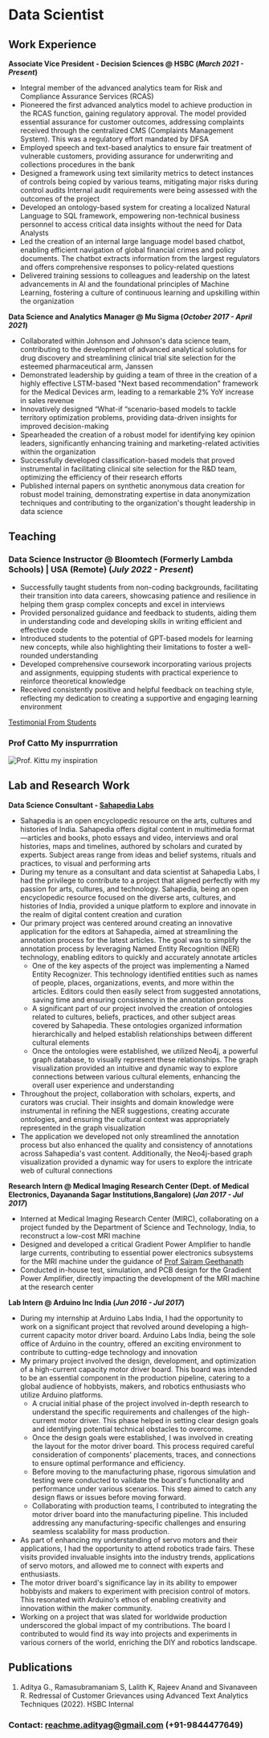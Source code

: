 # Data Scientist                                                  


## Work Experience
**Associate Vice President - Decision Sciences @ HSBC (_March 2021 - Present_)**
- Integral member of the advanced analytics team for Risk and Compliance Assurance Services (RCAS)
- Pioneered the first advanced analytics model to achieve production in the RCAS function, gaining regulatory approval. The model provided 
essential assurance for customer outcomes, addressing complaints received through the centralized CMS (Complaints Management System). This was a regulatory effort mandated by DFSA
- Employed speech and text-based analytics to ensure fair treatment of vulnerable customers, providing assurance for underwriting and 
collections procedures in the bank
- Designed a framework using text similarity metrics to detect instances of controls being copied by various teams, mitigating major risks during 
control audits Internal audit requirements were being assessed with the outcomes of the project
- Developed an ontology-based system for creating a localized Natural Language to SQL framework, empowering non-technical business 
personnel to access critical data insights without the need for Data Analysts
- Led the creation of an internal large language model based chatbot, enabling efficient navigation of global financial crimes and policy 
documents. The chatbot extracts information from the largest regulators and offers comprehensive responses to policy-related questions
- Delivered training sessions to colleagues and leadership on the latest advancements in AI and the foundational principles of Machine Learning,
fostering a culture of continuous learning and upskilling within the organization

**Data Science and Analytics Manager @ Mu Sigma (_October 2017 - April 2021_)**
- Collaborated within Johnson and Johnson's data science team, contributing to the development of advanced analytical solutions for drug 
discovery and streamlining clinical trial site selection for the esteemed pharmaceutical arm, Janssen
- Demonstrated leadership by guiding a team of three in the creation of a highly effective LSTM-based "Next based recommendation" 
framework for the Medical Devices arm, leading to a remarkable 2% YoY increase in sales revenue
- Innovatively designed “What-if “scenario-based models to tackle territory optimization problems, providing data-driven insights for improved 
decision-making
- Spearheaded the creation of a robust model for identifying key opinion leaders, significantly enhancing training and marketing-related activities 
within the organization
- Successfully developed classification-based models that proved instrumental in facilitating clinical site selection for the R&D team, optimizing 
the efficiency of their research efforts
- Published internal papers on synthetic anonymous data creation for robust model training, demonstrating expertise in data anonymization 
techniques and contributing to the organization's thought leadership in data science

## Teaching
### Data Science Instructor @ Bloomtech (Formerly Lambda Schools) | USA (Remote) (_July 2022 - Present_)
- Successfully taught students from non-coding backgrounds, facilitating their transition into data careers, showcasing patience and resilience in 
helping them grasp complex concepts and excel in interviews
- Provided personalized guidance and feedback to students, aiding them in understanding code and developing skills in writing efficient and 
effective code
- Introduced students to the potential of GPT-based models for learning new concepts, while also highlighting their limitations to foster a well-rounded understanding
- Developed comprehensive coursework incorporating various projects and assignments, equipping students with practical experience to 
reinforce theoretical knowledge
- Received consistently positive and helpful feedback on teaching style, reflecting my dedication to creating a supportive and engaging learning 
environment

[Testimonial From Students](https://drive.google.com/file/d/1JjY1-1kASLo2-8KvOwMSKg6FnsyRHqV4/view?usp=sharing)

### Prof Catto My inspurrration
![Prof. Kittu my inspiration](/assets/img/kittu_2.jpg)
## Lab and Research Work
**Data Science Consultant - [Sahapedia Labs](https://www.sahapedia.org/about-us)**
- Sahapedia is an open encyclopedic resource on the arts, cultures and histories of India. Sahapedia offers digital content in multimedia format—articles and books, photo essays and video, interviews and oral histories, maps and timelines, authored by scholars and curated by experts. Subject areas range from ideas and belief systems, rituals and practices, to visual and performing arts
- During my tenure as a consultant and data scientist at Sahapedia Labs, I had the privilege to contribute to a project that aligned perfectly with my passion for arts, cultures, and technology. Sahapedia, being an open encyclopedic resource focused on the diverse arts, cultures, and histories of India, provided a unique platform to explore and innovate in the realm of digital content creation and curation
- Our primary project was centered around creating an innovative application for the editors at Sahapedia, aimed at streamlining the annotation process for the latest articles. The goal was to simplify the annotation process by leveraging Named Entity Recognition (NER) technology, enabling editors to quickly and accurately annotate articles
  - One of the key aspects of the project was implementing a Named Entity Recognizer. This technology identified entities such as names of people, places, organizations, events, and more within the articles. Editors could then easily select from suggested annotations, saving time and ensuring consistency in the annotation process
  - A significant part of our project involved the creation of ontologies related to cultures, beliefs, practices, and other subject areas covered by Sahapedia. These ontologies organized information hierarchically and helped establish relationships between different cultural elements
  - Once the ontologies were established, we utilized Neo4j, a powerful graph database, to visually represent these relationships. The graph visualization provided an intuitive and dynamic way to explore connections between various cultural elements, enhancing the overall user experience and understanding
- Throughout the project, collaboration with scholars, experts, and curators was crucial. Their insights and domain knowledge were instrumental in refining the NER suggestions, creating accurate ontologies, and ensuring the cultural context was appropriately represented in the graph visualization
- The application we developed not only streamlined the annotation process but also enhanced the quality and consistency of annotations across Sahapedia's vast content. Additionally, the Neo4j-based graph visualization provided a dynamic way for users to explore the intricate web of cultural connections

**Research Intern @ Medical Imaging Research Center (Dept. of Medical Electronics, Dayananda Sagar Institutions,Bangalore) (_Jan 2017 - Jul 2017_)**
- Interned at Medical Imaging Research Center (MIRC), collaborating on a project funded by the Department of Science and Technology, India, 
to reconstruct a low-cost MRI machine
- Designed and developed a critical Gradient Power Amplifier to handle large currents, contributing to essential power electronics subsystems 
for the MRI machine under the guidance of [Prof Sairam Geethanath](https://mr.research.columbia.edu/content/sairam-geethanath)
- Conducted in-house test, simulation, and PCB design for the Gradient Power Amplifier, directly impacting the development of the MRI 
machine at the research center

**Lab Intern @ Arduino Inc India (_Jun 2016 - Jul 2017_)**
- During my internship at Arduino Labs India, I had the opportunity to work on a significant project that revolved around developing a high-current capacity motor driver board. Arduino Labs India, being the sole office of Arduino in the country, offered an exciting environment to contribute to cutting-edge technology and innovation
- My primary project involved the design, development, and optimization of a high-current capacity motor driver board. This board was intended to be an essential component in the production pipeline, catering to a global audience of hobbyists, makers, and robotics enthusiasts who utilize Arduino platforms.
  - A crucial initial phase of the project involved in-depth research to understand the specific requirements and challenges of the high-current motor driver. This phase helped in setting clear design goals and identifying potential technical obstacles to overcome.
  - Once the design goals were established, I was involved in creating the layout for the motor driver board. This process required careful consideration of components' placements, traces, and connections to ensure optimal performance and efficiency.
  - Before moving to the manufacturing phase, rigorous simulation and testing were conducted to validate the board's functionality and performance under various scenarios. This step aimed to catch any design flaws or issues before moving forward.
  - Collaborating with production teams, I contributed to integrating the motor driver board into the manufacturing pipeline. This included addressing any manufacturing-specific challenges and ensuring seamless scalability for mass production.
- As part of enhancing my understanding of servo motors and their applications, I had the opportunity to attend robotics trade fairs. These visits provided invaluable insights into the industry trends, applications of servo motors, and allowed me to connect with experts and enthusiasts.
- The motor driver board's significance lay in its ability to empower hobbyists and makers to experiment with precision control of motors. This resonated with Arduino's ethos of enabling creativity and innovation within the maker community.
- Working on a project that was slated for worldwide production underscored the global impact of my contributions. The board I contributed to would find its way into projects and experiments in various corners of the world, enriching the DIY and robotics landscape.


## Publications
1. Aditya G., Ramasubramaniam S, Lalith K, Rajeev Anand and Sivanaveen R. Redressal of Customer Grievances using Advanced Text Analytics Techniques (2022). HSBC Internal

### Contact: reachme.adityag@gmail.com (+91-9844477649)
